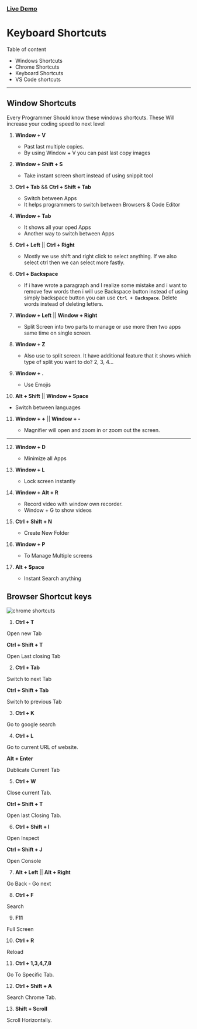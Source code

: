 ### [Live Demo](https://shortcut-keys.netlify.app)

# Keyboard Shortcuts

Table of content

- Windows Shortcuts
- Chrome Shortcuts
- Keyboard Shortcuts
- VS Code shortcuts



***


## Window Shortcuts



Every Programmer Should know these windows shortcuts. These Will increase your coding speed to next level

1. **Window + V**

   - Past last multiple copies.
   - By using Window + V you can past last copy images

2. **Window + Shift + S**

   - Take instant screen short instead of using snippit tool

3. **Ctrl + Tab** && **Ctrl + Shift + Tab**

   - Switch between Apps
   - It helps programmers to switch between Browsers & Code Editor

4. **Window + Tab**

   - It shows all your oped Apps
   - Another way to switch between Apps

5. **Ctrl + Left** || **Ctrl + Right**

   - Mostly we use shift and right click to select anything. If we also select ctrl then we can select more fastly.

6. **Ctrl + Backspace**

   - If i have wrote a paragraph and I realize some mistake and i want to remove few words then i will use Backspace button instead of using simply backspace button you can use **`Ctrl + Backspace`**. Delete words instead of deleting letters.

7. **Window + Left** || **Window + Right**

   - Split Screen into two parts to manage or use more then two apps same time on single screen. 

8. **Window + Z**

   - Also use to split screen. It have additional feature that it shows which type of split you want to do? 2, 3, 4...

9. **Window + .**

   - Use Emojis

10. **Alt + Shift** || **Window + Space**

   - Switch between languages

11. **Window + +** || **Window + -**

    - Magnifier will open and zoom in or zoom out the screen. 

---

12. **Window + D**

    - Minimize all Apps 

13. **Window + L**

    - Lock screen instantly

14. **Window + Alt + R**

    -  Record video with window own recorder. 
    - Window + G to show videos

15. **Ctrl + Shift + N**

    - Create New Folder

16. **Window + P**
    - To Manage Multiple screens


17. **Alt + Space**
    - Instant Search anything





## Browser Shortcut keys

![chrome shortcuts](https://github.com/ahsan-chy/Shortcuts-for-window/assets/85479513/bfcd48b9-b83a-4baa-a183-99543d1342bd)


1. **Ctrl + T**

Open new Tab

**Ctrl + Shift + T**

Open Last closing Tab


2. **Ctrl + Tab**

Switch to next Tab

**Ctrl + Shift + Tab**

Switch to previous Tab


3. **Ctrl + K**

Go to google search

4. **Ctrl + L**

Go to  current URL of website.

**Alt + Enter**

Dublicate Current Tab

5. **Ctrl + W**

Close current Tab.

**Ctrl + Shift + T**

Open last Closing Tab.


6. **Ctrl + Shift + I**

Open Inspect

**Ctrl + Shift + J**

Open Console

7. **Alt + Left** || **Alt + Right**

Go Back - Go next 


8. **Ctrl + F**

Search


9. **F11**

Full Screen 

10. **Ctrl + R**

Reload

11. **Ctrl + 1,3,4,7,8**

Go To Specific Tab. 


12. **Ctrl + Shift + A**

Search Chrome Tab. 

13. **Shift + Scroll**

Scroll Horizontally. 






